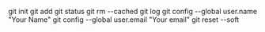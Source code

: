 git init
git add <file>
git status
git rm --cached <file>
git log
git config --global user.name "Your Name"
git config --global user.email "Your email"
git reset <ID> --soft

